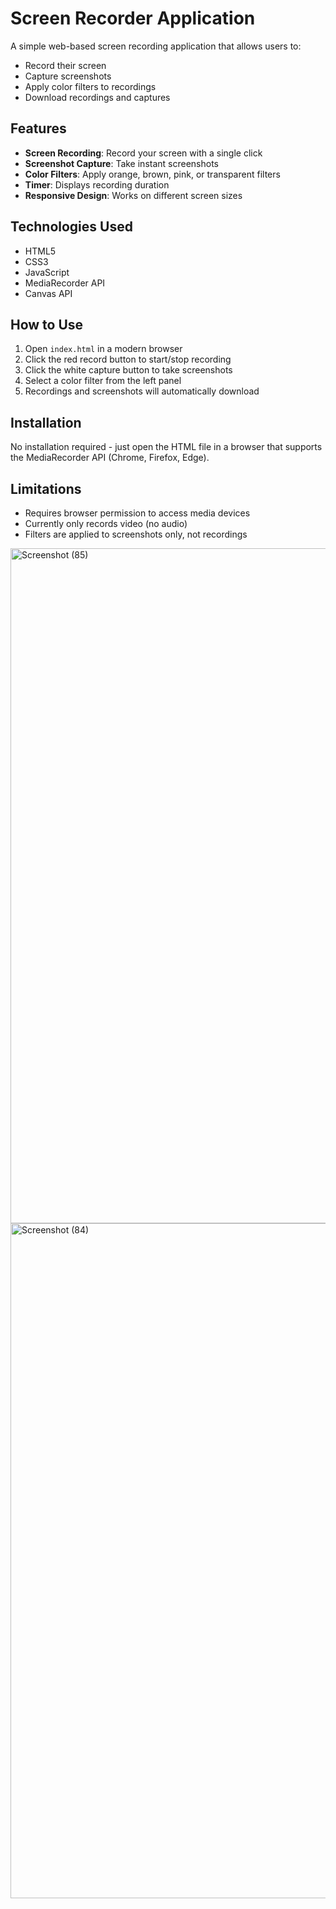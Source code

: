 # Screen Recorder Application

A simple web-based screen recording application that allows users to:
- Record their screen
- Capture screenshots
- Apply color filters to recordings
- Download recordings and captures

## Features

- **Screen Recording**: Record your screen with a single click
- **Screenshot Capture**: Take instant screenshots
- **Color Filters**: Apply orange, brown, pink, or transparent filters
- **Timer**: Displays recording duration
- **Responsive Design**: Works on different screen sizes

## Technologies Used

- HTML5
- CSS3
- JavaScript
- MediaRecorder API
- Canvas API

## How to Use

1. Open `index.html` in a modern browser
2. Click the red record button to start/stop recording
3. Click the white capture button to take screenshots
4. Select a color filter from the left panel
5. Recordings and screenshots will automatically download

## Installation

No installation required - just open the HTML file in a browser that supports the MediaRecorder API (Chrome, Firefox, Edge).

## Limitations

- Requires browser permission to access media devices
- Currently only records video (no audio)
- Filters are applied to screenshots only, not recordings

<img width="1920" height="1080" alt="Screenshot (85)" src="https://github.com/user-attachments/assets/1a661cf9-62ed-4394-8aa9-0eb5db01ac4a" />
<img width="1920" height="1080" alt="Screenshot (84)" src="https://github.com/user-attachments/assets/40a3ab08-128e-4c15-bbb7-c71875141397" />

